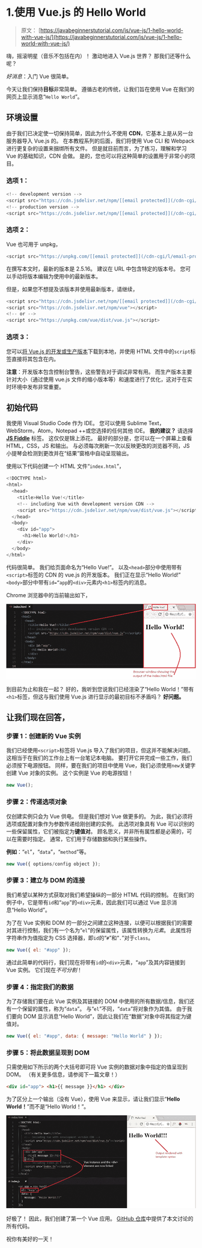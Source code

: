 # 1.使用 Vue.js 的 Hello World

> 原文： [https://javabeginnerstutorial.com/js/vue-js/1-hello-world-with-vue-js/](https://javabeginnerstutorial.com/js/vue-js/1-hello-world-with-vue-js/)

嗨，摇滚明星（音乐不包括在内）！ 激动地进入 Vue.js 世界？ 那我们还等什么呢？

*好消息*：入门 Vue 很简单。

今天让我们保持**目标**非常简单。 遵循古老的传统，让我们旨在使用 Vue 在我们的网页上显示消息“`Hello World`”。

## 环境设置

由于我们已决定使一切保持简单，因此为什么不使用 **CDN**，它基本上是从另一台服务器导入 Vue.js 的。 在本教程系列的后面，我们将使用 Vue CLI 和 Webpack 进行更复杂的设置来捆绑所有文件。 但是就目前而言，为了练习，理解和学习 Vue 的基础知识，CDN 会做。 是的，您也可以将这种简单的设置用于非常小的项目。

### 选项 1：

```java
<!-- development version -->
<script src="https://cdn.jsdelivr.net/npm/[[email protected]](/cdn-cgi/l/email-protection)/dist/vue.js"></script>
<!-- production version -->
<script src="https://cdn.jsdelivr.net/npm/[[email protected]](/cdn-cgi/l/email-protection)"></script>
```

### 选项 2：

Vue 也可用于 unpkg，

```java
<script src="https://unpkg.com/[[email protected]](/cdn-cgi/l/email-protection)/dist/vue.js"></script>
```

在撰写本文时，最新的版本是 2.5.16。 建议在 URL 中包含特定的版本号。 您可以手动将版本编辑为使用中的最新版本。

但是，如果您不想提及该版本并使用最新版本，请继续，

```java
<script src="https://cdn.jsdelivr.net/npm/[[email protected]](/cdn-cgi/l/email-protection)/dist/vue.js"></script>
<script src="https://cdn.jsdelivr.net/npm/vue"></script>
<!-- or -->
<script src="https://unpkg.com/vue/dist/vue.js"></script>
```

### 选项 3：

您可以[将 Vue.js 的开发或生产版本](https://vuejs.org/v2/guide/installation.html)下载到本地，并使用 HTML 文件中的`script`标签直接将其包含在内。

**注意**：开发版本包含控制台警告，这些警告对于调试非常有用。 而生产版本主要针对大小（通过使用 vue.js 文件的缩小版本等）和速度进行了优化，这对于在实时环境中发布非常重要。

## 初始代码

我使用 Visual Studio Code 作为 IDE。 您可以使用 Sublime Text，WebStorm，Atom，Notepad ++或您选择的任何其他 IDE。 **我的建议？** 请选择 [**JS Fiddle**](https://jsfiddle.net/) 标签。 这仅仅是锦上添花。 最好的部分是，您可以在一个屏幕上查看 HTML，CSS，JS 和输出。 与必须每次刷新一次以反映更改的浏览器不同，JS 小提琴会检测到更改并在“结果”窗格中自动呈现输出。

使用以下代码创建一个 HTML 文件“`index.html`”，

```java
<!DOCTYPE html>
<html>
  <head>
    <title>Hello Vue!</title>
    <!-- including Vue with development version CDN -->
    <script src="https://cdn.jsdelivr.net/npm/vue/dist/vue.js"></script>
  </head>
  <body>
    <div id="app">
      <h1>Hello World!</h1>
    </div>
  </body>
</html>
```

代码很简单。 我们给页面命名为“Hello Vue!”。 以及`<head>`部分中使用带有`<script>`标签的 CDN 的 vue.js 的开发版本。 我们正在显示“Hello World!” `<body>`部分中带有`id=”app`的`<div>`元素内`<h1>`标签内的消息。

Chrome 浏览器中的当前输出如下，

![Initial code set up](img/48f184397978913cd4dba79a25f463b3.png)

到目前为止和我在一起？ 好的，我听到您说我们已经渲染了“Hello World！”带有`<h1>`标签，但这与我们使用 Vue.js 进行显示的最初目标不矛盾吗？ **好问题。**

## **让我们现在回答，**

### **步骤 1：创建新的 Vue 实例**

我们已经使用`<script>`标签将 Vue.js 导入了我们的项目，但这并不能解决问题。 这相当于在我们的工作台上有一台笔记本电脑。 要打开它并完成一些工作，我们必须按下电源按钮。 同样，要在我们的项目中使用 Vue，我们必须使用`new`关键字创建 Vue 对象的实例。 这个实例是 Vue 的电源按钮！

```javascript
new Vue();
```

### **步骤 2：传递选项对象**

仅创建实例只会为 Vue 供电。 但是我们想对 Vue 做更多的。 为此，我们必须将选项或配置对象作为参数传递给刚创建的实例。 此选项对象具有 Vue 可以识别的一些保留属性，它们被指定为**键值对**。 顾名思义，并非所有属性都是必需的，可以在需要时指定。 通常，它们用于存储数据和执行某些操作。

**例如**：“`el`”，“`data`”，“`method`”等。

```javascript
new Vue({ options/config object });
```

### **步骤 3：建立与 DOM 的连接**

我们希望以某种方式获取对我们希望操纵的一部分 HTML 代码的控制。 在我们的例子中，它是带有`id`和“`app`”的`<div>`元素，因此我们可以通过 Vue 显示消息“Hello World”。

为了在 Vue 实例和 DOM 的一部分之间建立这种连接，以便可以根据我们的需要对其进行控制，我们有一个名为“`el`”的保留属性，该属性转换为*元素*。 此属性将字符串作为值指定为 CSS 选择器，即`id`的“`#`”和“`.`”对于`class`。

```javascript
new Vue({ el: "#app" });
```

通过此简单的代码行，我们现在将带有`id`的`<div>`元素，“`app`”及其内容链接到 Vue 实例。 它们现在*不可分割*！

### **步骤 4：指定我们的数据**

为了存储我们要在此 Vue 实例及其链接的 DOM 中使用的所有数据/信息，我们还有一个保留的属性，称为“`data`”。 与“`el`”不同，“`data`”将对象作为其值。 由于我们要向 DOM 显示消息“Hello World”，因此让我们在“数据”对象中将其指定为键值对。

```javascript
new Vue({ el: "#app", data: { message: "Hello World" } });
```

### **步骤 5：将此数据呈现到 DOM**

只需使用如下所示的两个大括号即可将 Vue 实例的数据对象中指定的值呈现到 DOM。 （有关更多信息，请参阅下一篇文章！）

```html
<div id="app"> <h1>{{ message }}</h1> </div>
```

为了区分上一个输出（没有 Vue），使用 Vue 来显示，请让我们显示“**Hello World！**”而不是“Hello World！”。

![Vue.js output](img/6db1fd39a9ccc23d42cc746ed9c95ad8.png)

好极了！ 因此，我们创建了第一个 Vue 应用。 [GitHub 仓库](https://github.com/JBTAdmin/vuejs/tree/master/01_Hello%20World%20with%20Vuejs)中提供了本文讨论的所有代码。

祝你有美好的一天！
